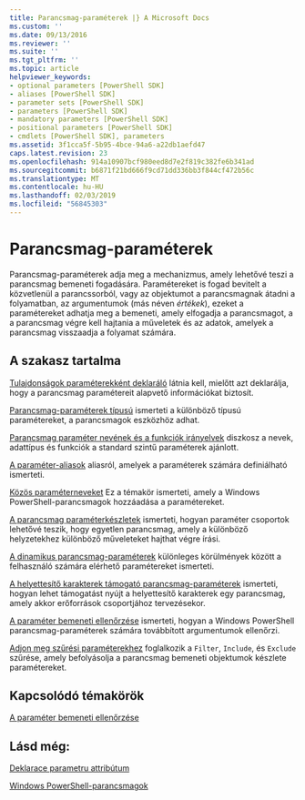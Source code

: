 ```yaml
---
title: Parancsmag-paraméterek |} A Microsoft Docs
ms.custom: ''
ms.date: 09/13/2016
ms.reviewer: ''
ms.suite: ''
ms.tgt_pltfrm: ''
ms.topic: article
helpviewer_keywords:
- optional parameters [PowerShell SDK]
- aliases [PowerShell SDK]
- parameter sets [PowerShell SDK]
- parameters [PowerShell SDK]
- mandatory parameters [PowerShell SDK]
- positional parameters [PowerShell SDK]
- cmdlets [PowerShell SDK], parameters
ms.assetid: 3f1cca5f-5b95-4bce-94a6-a22db1aefd47
caps.latest.revision: 23
ms.openlocfilehash: 914a10907bcf980eed8d7e2f819c382fe6b341ad
ms.sourcegitcommit: b6871f21bd666f9cd71dd336bb3f844cf472b56c
ms.translationtype: MT
ms.contentlocale: hu-HU
ms.lasthandoff: 02/03/2019
ms.locfileid: "56845303"
---
```

# <a name="cmdlet-parameters"></a>Parancsmag-paraméterek

Parancsmag-paraméterek adja meg a mechanizmus, amely lehetővé teszi a parancsmag bemeneti fogadására. Paramétereket is fogad bevitelt a közvetlenül a parancssorból, vagy az objektumot a parancsmagnak átadni a folyamatban, az argumentumok (más néven *értékek*), ezeket a paramétereket adhatja meg a bemeneti, amely elfogadja a parancsmagot, a a parancsmag végre kell hajtania a műveletek és az adatok, amelyek a parancsmag visszaadja a folyamat számára.

## <a name="in-this-section"></a>A szakasz tartalma

[Tulajdonságok paraméterekként deklaráló](./declaring-properties-as-parameters.md) látnia kell, mielőtt azt deklarálja, hogy a parancsmag paramétereit alapvető információkat biztosít.

[Parancsmag-paraméterek típusú](./types-of-cmdlet-parameters.md) ismerteti a különböző típusú paramétereket, a parancsmagok eszközhöz adhat.

[Parancsmag paraméter nevének és a funkciók irányelvek](./standard-cmdlet-parameter-names-and-types.md) diszkosz a nevek, adattípus és funkciók a standard szintű paraméterek ajánlott.

[A paraméter-aliasok](./parameter-aliases.md) aliasról, amelyek a paraméterek számára definiálható ismerteti.

[Közös paraméterneveket](./common-parameter-names.md) Ez a témakör ismerteti, amely a Windows PowerShell-parancsmagok hozzáadása a paramétereket.

[A parancsmag paraméterkészletek](./cmdlet-parameter-sets.md) ismerteti, hogyan paraméter csoportok lehetővé teszik, hogy egyetlen parancsmag, amely a különböző helyzetekhez különböző műveleteket hajthat végre írási.

[A dinamikus parancsmag-paraméterek](./cmdlet-dynamic-parameters.md) különleges körülmények között a felhasználó számára elérhető paramétereket ismerteti.

[A helyettesítő karakterek támogató parancsmag-paraméterek](./supporting-wildcard-characters-in-cmdlet-parameters.md) ismerteti, hogyan lehet támogatást nyújt a helyettesítő karakterek egy parancsmag, amely akkor erőforrások csoportjához tervezésekor.

[A paraméter bemeneti ellenőrzése](./validating-parameter-input.md) ismerteti, hogyan a Windows PowerShell parancsmag-paraméterek számára továbbított argumentumok ellenőrzi.

[Adjon meg szűrési paraméterekhez](./input-filter-parameters.md) foglalkozik a `Filter`, `Include`, és `Exclude` szűrése, amely befolyásolja a parancsmag bemeneti objektumok készlete paramétereket.

## <a name="related-sections"></a>Kapcsolódó témakörök

[A paraméter bemeneti ellenőrzése](./how-to-validate-parameter-input.md)

## <a name="see-also"></a>Lásd még:

[Deklarace parametru attribútum](./parameter-attribute-declaration.md)

[Windows PowerShell-parancsmagok](./cmdlet-overview.md)
